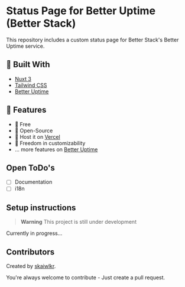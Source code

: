 # Status Page for Better Uptime (Better Stack)

This repository includes a custom status page for Better Stack's Better Uptime service.

## 🔨 Built With
- [Nuxt 3](https://nuxt.com/)
- [Tailwind CSS](https://tailwindcss.com/)
- [Better Uptime](https://betterstack.com/better-uptime)

## 🚀 Features
- 🤩 Free
- 📖 Open-Source
- 🚀 Host it on [Vercel](https://vercel.com)
- 🎨 Freedom in customizability
- ... more features on [Better Uptime](https://betterstack.com/better-uptime)

## Open ToDo's
- [ ] Documentation
- [ ] i18n

## Setup instructions

> **Warning**
> This project is still under development

Currently in progress...


## Contributors
Created by [skaiwlkr](https://skaiwlkr.com).

You're always welcome to contribute - Just create a pull request.
